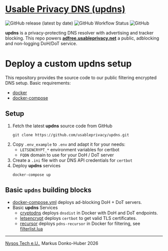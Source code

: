 # [Usable Privacy DNS (updns)](https://docs.usableprivacy.com/dns)
![GitHub release (latest by date)](https://img.shields.io/github/v/release/usableprivacy/updns)
![GitHub Workflow Status](https://img.shields.io/github/actions/workflow/status/usableprivacy/updns/main.yml?branch=master)
![GitHub](https://img.shields.io/github/license/usableprivacy/updns)

**updns** is a privacy-protecting DNS resolver with advertising and tracker blocking.
This repo powers **[adfree.usableprivacy.net](https://docs.usableprivacy.com/dns)** a public, adblocking
and non-logging DoH/DoT service.

# Deploy a custom updns setup
This repository provides the source code to our public filtering encrypted DNS setup.
Basic requirements:
* [docker](https://github.com/docker/docker-ce)
* [docker-compose](https://github.com/docker/compose)
## Setup
1) Fetch the latest **updns** source code from GitHub
    ```
    git clone https://github.com/usableprivacy/updns.git
    ```
2) Copy `.env_example` to `.env` and adapt it for your needs:
    * `LETSENCRYPT_*` environment variables for certbot
    * `FQDN` domain to use for your DoH / DoT server
3) Create a `.ini` file with our DNS API credentials for `certbot`
4) Deploy **updns** services
   ```
   docker-compose up
   ```

## Basic `updns` building blocks
* [docker-compose.yml](docker-compose.yml) deploys ad-blocking DoH + DoT servers.
* Basic **updns** Services
    * [cryptodns](cryptodns) deploys `dnsdist` in Docker with DoH and DoT endpoints.
    * [letsencrypt](letsencrypt) deploys `certbot` to get valid TLS certificates.
    * [recursor](recursor) deploys `pdns-recursor` in Docker for filtering, see [filterlist.lua](recursor/conf/filterlist.lua)
---
[Nysos Tech e.U.](https://nysos.net), Markus Donko-Huber 2026
